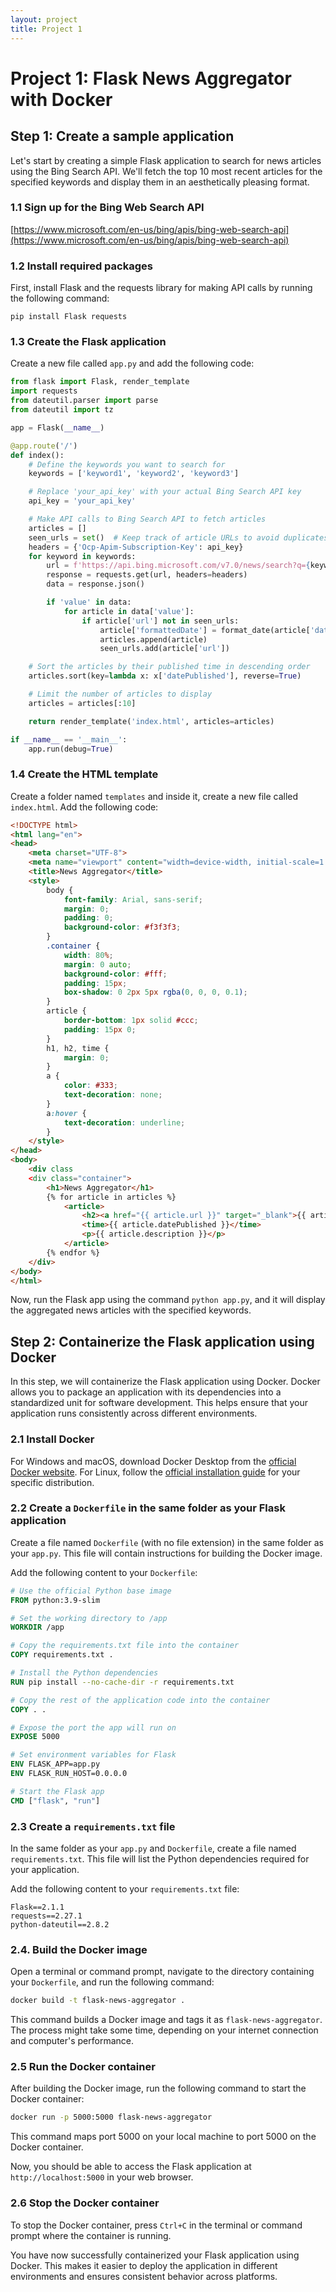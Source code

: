 ```yaml
---
layout: project
title: Project 1
---
```


# Project 1: Flask News Aggregator with Docker

## Step 1: Create a sample application

Let's start by creating a simple Flask application to search for news articles using the Bing Search API. We'll fetch the top 10 most recent articles for the specified keywords and display them in an aesthetically pleasing format.

### 1.1 Sign up for the Bing Web Search API

[https://www.microsoft.com/en-us/bing/apis/bing-web-search-api](https://www.microsoft.com/en-us/bing/apis/bing-web-search-api)

### 1.2 Install required packages

First, install Flask and the requests library for making API calls by running the following command:

```
pip install Flask requests
```

### 1.3 Create the Flask application

Create a new file called `app.py` and add the following code:

```python
from flask import Flask, render_template
import requests
from dateutil.parser import parse
from dateutil import tz

app = Flask(__name__)

@app.route('/')
def index():
    # Define the keywords you want to search for
    keywords = ['keyword1', 'keyword2', 'keyword3']

    # Replace 'your_api_key' with your actual Bing Search API key
    api_key = 'your_api_key'

    # Make API calls to Bing Search API to fetch articles
    articles = []
    seen_urls = set()  # Keep track of article URLs to avoid duplicates
    headers = {'Ocp-Apim-Subscription-Key': api_key}
    for keyword in keywords:
        url = f'https://api.bing.microsoft.com/v7.0/news/search?q={keyword}&count=10&sortBy=Date'
        response = requests.get(url, headers=headers)
        data = response.json()

        if 'value' in data:
            for article in data['value']:
                if article['url'] not in seen_urls:
                    article['formattedDate'] = format_date(article['datePublished'])
                    articles.append(article)
                    seen_urls.add(article['url'])

    # Sort the articles by their published time in descending order
    articles.sort(key=lambda x: x['datePublished'], reverse=True)

    # Limit the number of articles to display
    articles = articles[:10]

    return render_template('index.html', articles=articles)

if __name__ == '__main__':
    app.run(debug=True)
```

### 1.4 Create the HTML template

Create a folder named `templates` and inside it, create a new file called `index.html`. Add the following code:

```html
<!DOCTYPE html>
<html lang="en">
<head>
    <meta charset="UTF-8">
    <meta name="viewport" content="width=device-width, initial-scale=1.0">
    <title>News Aggregator</title>
    <style>
        body {
            font-family: Arial, sans-serif;
            margin: 0;
            padding: 0;
            background-color: #f3f3f3;
        }
        .container {
            width: 80%;
            margin: 0 auto;
            background-color: #fff;
            padding: 15px;
            box-shadow: 0 2px 5px rgba(0, 0, 0, 0.1);
        }
        article {
            border-bottom: 1px solid #ccc;
            padding: 15px 0;
        }
        h1, h2, time {
            margin: 0;
        }
        a {
            color: #333;
            text-decoration: none;
        }
        a:hover {
            text-decoration: underline;
        }
    </style>
</head>
<body>
    <div class
    <div class="container">
        <h1>News Aggregator</h1>
        {% for article in articles %}
            <article>
                <h2><a href="{{ article.url }}" target="_blank">{{ article.name }}</a></h2>
                <time>{{ article.datePublished }}</time>
                <p>{{ article.description }}</p>
            </article>
        {% endfor %}
    </div>
</body>
</html>
```

Now, run the Flask app using the command `python app.py`, and it will display the aggregated news articles with the specified keywords.

## Step 2: Containerize the Flask application using Docker

In this step, we will containerize the Flask application using Docker. Docker allows you to package an application with its dependencies into a standardized unit for software development. This helps ensure that your application runs consistently across different environments.

### 2.1 Install Docker

For Windows and macOS, download Docker Desktop from the [official Docker website](https://www.docker.com/products/docker-desktop).
For Linux, follow the [official installation guide](https://docs.docker.com/engine/install/) for your specific distribution.

### 2.2 Create a `Dockerfile` in the same folder as your Flask application

Create a file named `Dockerfile` (with no file extension) in the same folder as your `app.py`. This file will contain instructions for building the Docker image.

Add the following content to your `Dockerfile`:

```Dockerfile
# Use the official Python base image
FROM python:3.9-slim

# Set the working directory to /app
WORKDIR /app

# Copy the requirements.txt file into the container
COPY requirements.txt .

# Install the Python dependencies
RUN pip install --no-cache-dir -r requirements.txt

# Copy the rest of the application code into the container
COPY . .

# Expose the port the app will run on
EXPOSE 5000

# Set environment variables for Flask
ENV FLASK_APP=app.py
ENV FLASK_RUN_HOST=0.0.0.0

# Start the Flask app
CMD ["flask", "run"]
```

### 2.3 Create a `requirements.txt` file

In the same folder as your `app.py` and `Dockerfile`, create a file named `requirements.txt`. This file will list the Python dependencies required for your application.

Add the following content to your `requirements.txt` file:

```
Flask==2.1.1
requests==2.27.1
python-dateutil==2.8.2
```

### 2.4. Build the Docker image

Open a terminal or command prompt, navigate to the directory containing your `Dockerfile`, and run the following command:

```sh
docker build -t flask-news-aggregator .
```

This command builds a Docker image and tags it as `flask-news-aggregator`. The process might take some time, depending on your internet connection and computer's performance.

### 2.5 Run the Docker container

After building the Docker image, run the following command to start the Docker container:

```sh
docker run -p 5000:5000 flask-news-aggregator
```

This command maps port 5000 on your local machine to port 5000 on the Docker container.

Now, you should be able to access the Flask application at `http://localhost:5000` in your web browser.

### 2.6 Stop the Docker container

To stop the Docker container, press `Ctrl+C` in the terminal or command prompt where the container is running.

You have now successfully containerized your Flask application using Docker. This makes it easier to deploy the application in different environments and ensures consistent behavior across platforms.

